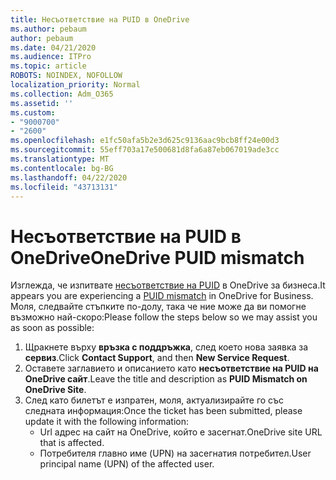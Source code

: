 ```yaml
---
title: Несъответствие на PUID в OneDrive
ms.author: pebaum
author: pebaum
ms.date: 04/21/2020
ms.audience: ITPro
ms.topic: article
ROBOTS: NOINDEX, NOFOLLOW
localization_priority: Normal
ms.collection: Adm_O365
ms.assetid: ''
ms.custom:
- "9000700"
- "2600"
ms.openlocfilehash: e1fc50afa5b2e3d625c9136aac9bcb8ff24e00d3
ms.sourcegitcommit: 55eff703a17e500681d8fa6a87eb067019ade3cc
ms.translationtype: MT
ms.contentlocale: bg-BG
ms.lasthandoff: 04/22/2020
ms.locfileid: "43713131"
---
```

# <a name="onedrive-puid-mismatch"></a><span data-ttu-id="3a551-102">Несъответствие на PUID в OneDrive</span><span class="sxs-lookup"><span data-stu-id="3a551-102">OneDrive PUID mismatch</span></span>
<span data-ttu-id="3a551-103">Изглежда, че изпитвате [несъответствие на PUID](https://docs.microsoft.com/sharepoint/support/administration/access-denied-or-need-permission-error-sharepoint-online-or-onedrive-for-business#when-accessing-a-onedrive-site) в OneDrive за бизнеса.</span><span class="sxs-lookup"><span data-stu-id="3a551-103">It appears you are experiencing a [PUID mismatch](https://docs.microsoft.com/sharepoint/support/administration/access-denied-or-need-permission-error-sharepoint-online-or-onedrive-for-business#when-accessing-a-onedrive-site) in OneDrive for Business.</span></span> <span data-ttu-id="3a551-104">Моля, следвайте стъпките по-долу, така че ние може да ви помогне възможно най-скоро:</span><span class="sxs-lookup"><span data-stu-id="3a551-104">Please follow the steps below so we may assist you as soon as possible:</span></span>

1. <span data-ttu-id="3a551-105">Щракнете върху **връзка с поддръжка**, след което нова заявка за **сервиз**.</span><span class="sxs-lookup"><span data-stu-id="3a551-105">Click **Contact Support**, and then **New Service Request**.</span></span>
2. <span data-ttu-id="3a551-106">Оставете заглавието и описанието като **несъответствие на PUID на OneDrive сайт**.</span><span class="sxs-lookup"><span data-stu-id="3a551-106">Leave the title and description as **PUID Mismatch on OneDrive Site**.</span></span>
3. <span data-ttu-id="3a551-107">След като билетът е изпратен, моля, актуализирайте го със следната информация:</span><span class="sxs-lookup"><span data-stu-id="3a551-107">Once the ticket has been submitted, please update it with the following information:</span></span>
    - <span data-ttu-id="3a551-108">Url адрес на сайт на OneDrive, който е засегнат.</span><span class="sxs-lookup"><span data-stu-id="3a551-108">OneDrive site URL that is affected.</span></span>
    - <span data-ttu-id="3a551-109">Потребителя главно име (UPN) на засегнатия потребител.</span><span class="sxs-lookup"><span data-stu-id="3a551-109">User principal name (UPN) of the affected user.</span></span>



